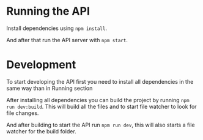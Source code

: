 # Running the API
Install dependencies using
`npm install`.

And after that run the API server with
`npm start`.

# Development
To start developing the API first you need to install all dependencies in the same way than in Running section

After installing all dependencies you can build the project by running 
`npm run dev:build`.
This will build all the files and to start file watcher to look for file changes.

And after building to start the API run `npm run dev`, this will also starts a file watcher for the build folder.

